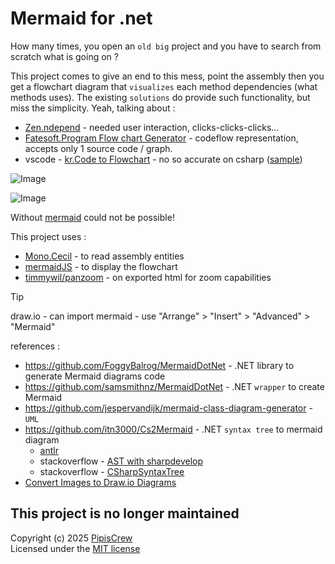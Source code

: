 # Mermaid for .net
How many times, you open an `old big` project and you have to search from scratch what is going on ?  

This project comes to give an end to this mess, point the assembly then you get a flowchart diagram that `visualizes` each method dependencies (what methods uses). The existing `solutions` do provide such functionality, but miss the simplicity. Yeah, talking about :  
* [Zen.ndepend](https://www.ndepend.com/docs/class-dependency-diagram) - needed user interaction, clicks-clicks-clicks...
* [Fatesoft.Program Flow chart Generator](https://www.fatesoft.com/) - codeflow representation, accepts only 1 source code / graph.
* vscode - [kr.Code to Flowchart](https://github.com/karthyick/code2flowchart) - no so accurate on csharp ([sample](https://i.imgur.com/09ZkdHO.jpeg))  

![Image](https://github.com/user-attachments/assets/6a2cbb80-b071-463c-9ccf-e6032a3cc741)

![Image](https://github.com/user-attachments/assets/f2f8deec-1c63-4c0d-aeba-c7b70b43d3e1)  

Without [mermaid](https://mermaid.js.org/) could not be possible!  

This project uses : 
* [Mono.Cecil](https://github.com/jbevain/cecil) - to read assembly entities
* [mermaidJS](https://mermaid.js.org/) - to display the flowchart   
* [timmywil/panzoom](https://github.com/timmywil/panzoom) - on exported html for zoom capabilities  

> [!TIP]  
> draw.io - can import mermaid - use "Arrange" > "Insert" > "Advanced" > "Mermaid"  

references : 
* <https://github.com/FoggyBalrog/MermaidDotNet> - .NET library to generate Mermaid diagrams code
* <https://github.com/samsmithnz/MermaidDotNet> - .NET `wrapper` to create Mermaid
* <https://github.com/jespervandijk/mermaid-class-diagram-generator> - `UML`
* <https://github.com/itn3000/Cs2Mermaid> - .NET `syntax tree` to mermaid diagram
    * [antlr](https://www.antlr.org/)
    * stackoverflow - [AST with sharpdevelop](https://stackoverflow.com/a/4553345)
    * stackoverflow - [CSharpSyntaxTree](https://stackoverflow.com/a/44043018)  
* [Convert Images to Draw.io Diagrams](https://imagetodrawio.com/)  

## This project is no longer maintained
Copyright (c) 2025 [PipisCrew](http://pipiscrew.com)  
Licensed under the [MIT license](http://www.opensource.org/licenses/mit-license.php)